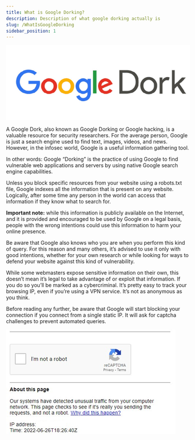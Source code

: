 ```yaml
---
title: What is Google Dorking?
description: Description of what google dorking actually is 
slug: /WhatIsGoogleDorking
sidebar_position: 1
---
```

![Google Dorking logo](./img/googledorking.png)

A Google Dork, also known as Google Dorking or Google hacking, is a valuable resource for security researchers. For the average person, Google is just a search engine used to find text, images, videos, and news. However, in the infosec world, Google is a useful information gathering tool.

In other words: Google “Dorking” is the practice of using Google to find vulnerable web applications and servers by using native Google search engine capabilities.

Unless you block specific resources from your website using a robots.txt file, Google indexes all the information that is present on any website. Logically, after some time any person in the world can access that information if they know what to search for.

**Important note:** while this information is publicly available on the Internet, and it is provided and encouraged to be used by Google on a legal basis, people with the wrong intentions could use this information to harm your online presence.

Be aware that Google also knows who you are when you perform this kind of query. For this reason and many others, it’s advised to use it only with good intentions, whether for your own research or while looking for ways to defend your website against this kind of vulnerability.

While some webmasters expose sensitive information on their own, this doesn’t mean it’s legal to take advantage of or exploit that information. If you do so you’ll be marked as a cybercriminal. It’s pretty easy to track your browsing IP, even if you’re using a VPN service. It’s not as anonymous as you think.

Before reading any further, be aware that Google will start blocking your connection if you connect from a single static IP. It will ask for captcha challenges to prevent automated queries.

![captcha example](./img/captcha.png)

